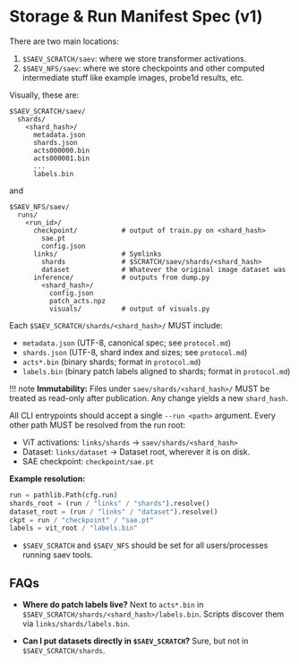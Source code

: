 # Storage & Run Manifest Spec (v1)

There are two main locations:

1. `$SAEV_SCRATCH/saev`: where we store transformer activations.
2. `$SAEV_NFS/saev`: where we store checkpoints and other computed intermediate stuff like example images, probe1d results, etc.

Visually, these are:

```
$SAEV_SCRATCH/saev/
  shards/
    <shard_hash>/
      metadata.json
      shards.json
      acts000000.bin
      acts000001.bin
      ...
      labels.bin
```

and

```
$SAEV_NFS/saev/
  runs/
    <run_id>/
      checkpoint/           # output of train.py on <shard_hash>
        sae.pt
        config.json
      links/                # Symlinks
        shards              # $SCRATCH/saev/shards/<shard_hash>
        dataset             # Whatever the original image dataset was
      inference/            # outputs from dump.py
        <shard_hash>/
          config.json
          patch_acts.npz
          visuals/          # output of visuals.py
```

Each `$SAEV_SCRATCH/shards/<shard_hash>/` MUST include:

* `metadata.json` (UTF-8, canonical spec; see `protocol.md`)
* `shards.json` (UTF-8, shard index and sizes; see `protocol.md`)
* `acts*.bin` (binary shards; format in `protocol.md`)
* `labels.bin` (binary patch labels aligned to shards; format in `protocol.md`)

!!! note
    **Immutability:** Files under `saev/shards/<shard_hash>/` MUST be treated as read-only after publication. Any change yields a new `shard_hash`.

All CLI entrypoints should accept a single `--run <path>` argument.
Every other path MUST be resolved from the run root:

* ViT activations: `links/shards` &rarr; `saev/shards/<shard_hash>`
* Dataset: `links/dataset` &rarr; Dataset root, wherever it is on disk.
* SAE checkpoint: `checkpoint/sae.pt`

**Example resolution:**

```python
run = pathlib.Path(cfg.run)
shards_root = (run / "links" / "shards").resolve()
dataset_root = (run / "links" / "dataset").resolve()
ckpt = run / "checkpoint" / "sae.pt"
labels = vit_root / "labels.bin"
```

* `$SAEV_SCRATCH` and `$SAEV_NFS` should be set for all users/processes running saev tools.

## FAQs

* **Where do patch labels live?** Next to `acts*.bin` in `$SAEV_SCRATCH/shards/<shard_hash>/labels.bin`. Scripts discover them via `links/shards/labels.bin`.

* **Can I put datasets directly in `$SAEV_SCRATCH`?** Sure, but not in `$SAEV_SCRATCH/shards`.

<!-- * `saev vit index` &rarr; computes `metadata.json`, `vit_hash`, writes `shards.json`. -->
<!-- * `saev run init --vit <vit_hash> --dataset butterflies@v0 --run-id 6wnspewc` &rarr; scaffolds a run (creates `links/*`, `manifest.toml`). -->
<!-- * `saev cache stage vit <vit_hash> [--to /scratch/... ]` &rarr; rsyncs and retargets `links/vit`. -->
<!-- * `saev run doctor <run_dir>` &rarr; validates symlinks and required files. -->


